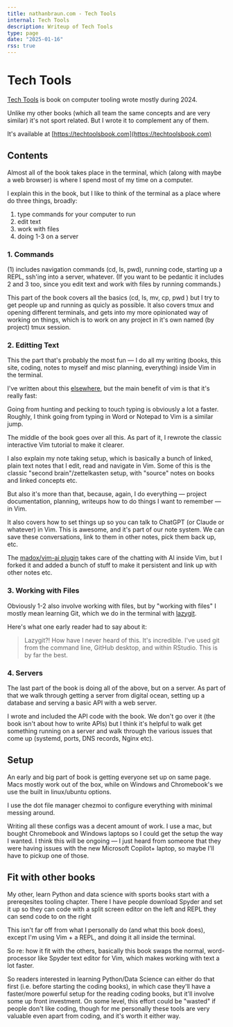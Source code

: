 ```yaml
---
title: nathanbraun.com - Tech Tools
internal: Tech Tools
description: Writeup of Tech Tools
type: page
date: "2025-01-16"
rss: true
---
```


# Tech Tools

[Tech Tools](https://techtoolsbook.com) is book on computer tooling wrote
mostly during 2024.

Unlike my other books (which all team the same concepts and are very similar)
it's not sport related. But I wrote it to complement any of them.

<techtools-cover src="/images/common_tooling.jpg"/>

It's available at [https://techtoolsbook.com](https://techtoolsbook.com)

## Contents
Almost all of the book takes place in the terminal, which (along with maybe a
web browser) is where I spend most of my time on a computer.

I explain this in the book, but I like to think of the terminal as a place
where do three things, broadly:

1. type commands for your computer to run 
2. edit text
3. work with files
4. doing 1-3 on a server

### 1. Commands
(1) includes navigation commands (cd, ls, pwd), running code, starting up a
REPL, ssh'ing into a server, whatever. (If you want to be pedantic it includes
2 and 3 too, since you edit text and work with files by running commands.)

This part of the book covers all the basics (cd, ls, mv, cp, pwd ) but I try to
get people up and running as quicly as possible. It also covers tmux and
opening different terminals, and gets into my more opinionated way of working
on things, which is to work on any project in it's own named (by project) tmux
session.

### 2. Editting Text
This the part that's probably the most fun — I do all my writing (books, this
site, coding, notes to myself and misc planning, everything) inside Vim in the
terminal.

I've written about this [elsewhere](/vim), but the main benefit of vim is that
it's really fast:

Going from hunting and pecking to touch typing is obviously a lot a faster.
Roughly, I think going from typing in Word or Notepad to Vim is a similar jump.

The middle of the book goes over all this. As part of it, I rewrote the classic
interactive Vim tutorial to make it clearer.

I also explain my note taking setup, which is basically a bunch of linked,
plain text notes that I edit, read and navigate in Vim. Some of this is the
classic "second brain"/zettelkasten setup, with "source" notes on books and
linked concepts etc.

But also it's more than that, because, again, I do everything — project
documentation, planning, writeups how to do things I want to remember — in Vim.
 
It also covers how to set things up so you can talk to ChatGPT (or Claude or
whatever) in Vim. This is awesome, and it's part of our note system. We can
save these conversations, link to them in other notes, pick them back up, etc.

The [madox/vim-ai plugin](https://github.com/madox2/vim-ai) takes care of the
chatting with AI inside Vim, but I forked it and added a bunch of stuff to make
it persistent and link up with other notes etc.

### 3. Working with Files
Obviously 1-2 also involve working with files, but by "working with files" I
mostly mean learning Git, which we do in the terminal with
[lazygit](https://github.com/jesseduffield/lazygit).

Here's what one early reader had to say about it:

> Lazygit?! How have I never heard of this. It's incredible. I've used git from
> the command line, GitHub desktop, and within RStudio. This is by far the
> best.

### 4. Servers
The last part of the book is doing all of the above, but on a server. As part
of that we walk through getting a server from digital ocean, setting up a
database and serving a basic API with a web server.

I wrote and included the API code with the book. We don't go over it (the book
isn't about how to write APIs) but I think it's helpful to walk get something
running on a server and walk through the various issues that come up (systemd,
ports, DNS records, Nginx etc).

## Setup
An early and big part of book is getting everyone set up on same page. Macs
mostly work out of the box, while on Windows and Chromebook's we use the built
in linux/ubuntu options.

I use the dot file manager chezmoi to configure everything with minimal messing
around.

Writing all these configs was a decent amount of work. I use a mac, but bought
Chromebook and Windows laptops so I could get the setup the way I wanted. I
think this will be ongoing — I just heard from someone that they were having
issues with the new Microsoft Copilot+ laptop, so maybe I'll have to pickup one
of those.

## Fit with other books
My other, learn Python and data science with sports books start with a
prereqesites tooling chapter. There I have people download Spyder and set it up
so they can code with a split screen editor on the left and REPL they can send
code to on the right

This isn't far off from what I personally do (and what this book does), except
I'm using Vim + a REPL, and doing it all inside the terminal.

So re: how it fit with the others, basically this book swaps the normal,
word-processor like Spyder text editor for Vim, which makes working with text a
lot faster.

So readers interested in learning Python/Data Science can either do that first
(i.e. before starting the coding books), in which case they'll have a
faster/more powerful setup for the reading coding books, but it'll involve some
up front investment. On some level, this effort could be "wasted" if people
don't like coding, though for me personally these tools are very valuable even
apart from coding, and it's worth it either way.


